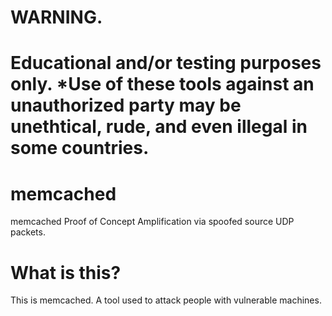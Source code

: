 # WARNING. 
# Educational and/or testing purposes only. *Use of these tools against an unauthorized party may be unethtical, rude, and even illegal in some countries.

# memcached
memcached Proof of Concept Amplification via spoofed source UDP packets.

# What is this?
This is memcached. A tool used to attack people with vulnerable machines.

